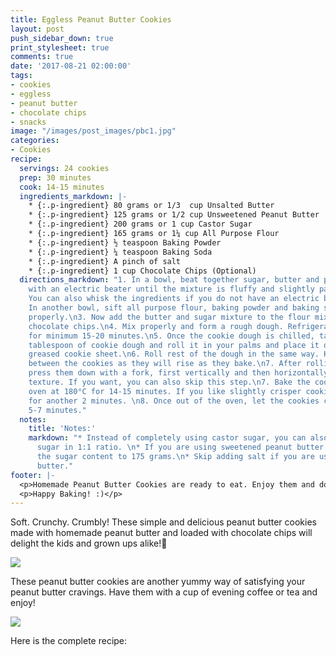 ```yaml
---
title: Eggless Peanut Butter Cookies
layout: post
push_sidebar_down: true
print_stylesheet: true
comments: true
date: '2017-08-21 02:00:00'
tags:
- cookies
- eggless
- peanut butter
- chocolate chips
- snacks
image: "/images/post_images/pbc1.jpg"
categories:
- Cookies
recipe:
  servings: 24 cookies
  prep: 30 minutes
  cook: 14-15 minutes
  ingredients_markdown: |-
    * {:.p-ingredient} 80 grams or 1/3  cup Unsalted Butter
    * {:.p-ingredient} 125 grams or 1/2 cup Unsweetened Peanut Butter
    * {:.p-ingredient} 200 grams or 1 cup Castor Sugar
    * {:.p-ingredient} 165 grams or 1¼ cup All Purpose Flour
    * {:.p-ingredient} ½ teaspoon Baking Powder
    * {:.p-ingredient} ¼ teaspoon Baking Soda
    * {:.p-ingredient} A pinch of salt
    * {:.p-ingredient} 1 cup Chocolate Chips (Optional)
  directions_markdown: "1. In a bowl, beat together sugar, butter and peanut butter
    with an electric beater until the mixture is fluffy and slightly pale in colour.
    You can also whisk the ingredients if you do not have an electric beater. \n2.
    In another bowl, sift all purpose flour, baking powder and baking soda and mix
    properly.\n3. Now add the butter and sugar mixture to the flour mix followed by
    chocolate chips.\n4. Mix properly and form a rough dough. Refrigerate the dough
    for minimum 15-20 minutes.\n5. Once the cookie dough is chilled, take about 1
    tablespoon of cookie dough and roll it in your palms and place it on very lightly
    greased cookie sheet.\n6. Roll rest of the dough in the same way. Keep some distance
    between the cookies as they will rise as they bake.\n7. After rolling the cookies,
    press them down with a fork, first vertically and then horizontally for a designed
    texture. If you want, you can also skip this step.\n7. Bake the cookies in a preheated
    oven at 180°C for 14-15 minutes. If you like slightly crisper cookies, bake them
    for another 2 minutes. \n8. Once out of the oven, let the cookies cool down for
    5-7 minutes."
  notes:
    title: 'Notes:'
    markdown: "* Instead of completely using castor sugar, you can also use brown
      sugar in 1:1 ratio. \n* If you are using sweetened peanut butter then reduce
      the sugar content to 175 grams.\n* Skip adding salt if you are using salted
      butter."
footer: |-
  <p>Homemade Peanut Butter Cookies are ready to eat. Enjoy them and do let me know if you try this recipe at home! Leave a comment, take a picture, post it on Instagram and tag me @deepika2808.</p>
  <p>Happy Baking! :)</p>
---
```


Soft. Crunchy. Crumbly! These simple and delicious peanut butter cookies made with homemade peanut butter and loaded with chocolate chips will delight the kids and grown ups alike!🍪

![]({{site.url}}/images/post_images/pbc2.jpg)


These peanut butter cookies are another yummy way of satisfying your peanut butter cravings. Have them with a cup of evening coffee or tea and enjoy!

![]({{site.url}}/images/post_images/pbc3.jpg)



Here is the complete recipe:
